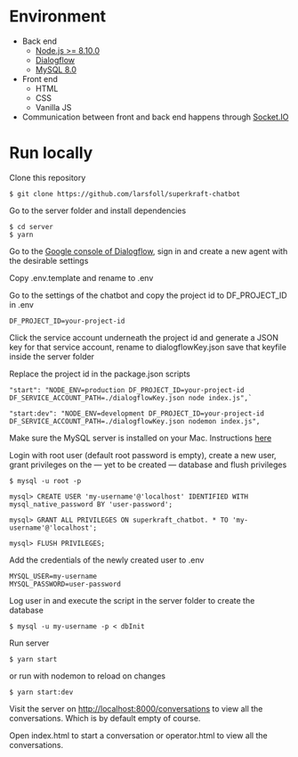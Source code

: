 # Environment

- Back end
  - [Node.js >= 8.10.0](https://nodejs.org/en/)
  - [Dialogflow](https://dialogflow.com/)
  - [MySQL 8.0](https://www.mysql.com/)
- Front end
  - HTML
  - CSS
  - Vanilla JS
- Communication between front and back end happens through [Socket.IO](https://socket.io/)

# Run locally

Clone this repository

```
$ git clone https://github.com/larsfoll/superkraft-chatbot
```

Go to the server folder and install dependencies

```
$ cd server
$ yarn
```

Go to the [Google console of Dialogflow](https://console.dialogflow.com/api-client/#/login), sign in and create a new agent with the desirable settings

Copy .env.template and rename to .env

Go to the settings of the chatbot and copy the project id to DF_PROJECT_ID in .env

```
DF_PROJECT_ID=your-project-id
```

Click the service account underneath the project id and generate a JSON key for that service account, rename to dialogflowKey.json save that keyfile inside the server folder

Replace the project id in the package.json scripts

```
"start": "NODE_ENV=production DF_PROJECT_ID=your-project-id DF_SERVICE_ACCOUNT_PATH=./dialogflowKey.json node index.js",`

"start:dev": "NODE_ENV=development DF_PROJECT_ID=your-project-id DF_SERVICE_ACCOUNT_PATH=./dialogflowKey.json nodemon index.js",
```

Make sure the MySQL server is installed on your Mac. Instructions [here](https://vladster.net/en/instructions/install-mysql-mac/)

Login with root user (default root password is empty), create a new user, grant privileges on the — yet to be created — database and flush privileges

```
$ mysql -u root -p

mysql> CREATE USER 'my-username'@'localhost' IDENTIFIED WITH mysql_native_password BY 'user-password';

mysql> GRANT ALL PRIVILEGES ON superkraft_chatbot. * TO 'my-username'@'localhost';

mysql> FLUSH PRIVILEGES;
```

Add the credentials of the newly created user to .env

```
MYSQL_USER=my-username
MYSQL_PASSWORD=user-password
```

Log user in and execute the script in the server folder to create the database

```
$ mysql -u my-username -p < dbInit
```

Run server

```
$ yarn start
```

or run with nodemon to reload on changes

```
$ yarn start:dev
```

Visit the server on [http://localhost:8000/conversations]() to view all the conversations. Which is by default empty of course.

Open index.html to start a conversation or operator.html to view all the conversations.
